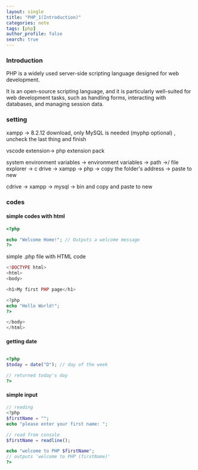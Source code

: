 ```yaml
---
layout: single
title: "PHP_1(Introduction)"
categories: note
tags: [php]
author_profile: false
search: true
---
```


### Introduction

PHP is a widely used server-side scripting language designed for web development.

It is an open-source scripting language, and it is particularly well-suited for web development tasks, such as handling forms, interacting with databases, and managing session data.

### setting

xampp -> 8.2.12 download, only MySQL is needed (myphp optional) , uncheck the last thing and finish

vscode extension-> php extension pack

system environment variables -> environment variables -> path ->/ file explorer -> c drive -> xampp -> php -> copy the folder's address -> paste to new

cdrive -> xampp -> mysql -> bin and copy and paste to new

### codes

#### simple codes with html

```php
<?php

echo "Welcome Home!"; // Outputs a welcome message
?>
```

simple .php file with HTML code

```php
<!DOCTYPE html>
<html>
<body>

<h1>My first PHP page</h1>

<?php
echo "Hello World!";
?>

</body>
</html>
```

#### getting date

```php

<?php
$today = date("D"); // day of the week

// returned today's day
?>
```

#### simple input

```php
// reading
<?php
$firstName = "";
echo "please enter your first name: ";

// read from console
$firstName = readline();

echo "welcome to PHP $firstName";
// outputs 'welcome to PHP (firstName)'
?>
```
